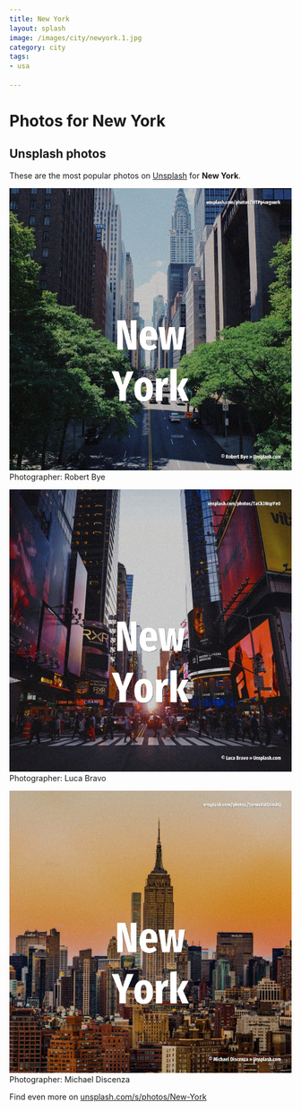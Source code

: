 ```yaml
---
title: New York
layout: splash
image: /images/city/newyork.1.jpg
category: city
tags:
- usa

---
```

# Photos for New York
 
## Unsplash photos
These are the most popular photos on [Unsplash](https://unsplash.com) for **New York**.
 
![New York](/images/city/newyork.1.jpg)
Photographer:  Robert Bye
 
![New York](/images/city/newyork.2.jpg)
Photographer:  Luca Bravo
 
![New York](/images/city/newyork.3.jpg)
Photographer:  Michael Discenza
 
Find even more on [unsplash.com/s/photos/New-York](https://unsplash.com/s/photos/New-York)
 
